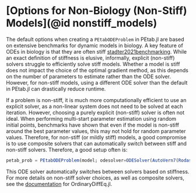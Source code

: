# [Options for Non-Biology (Non-Stiff) Models](@id nonstiff_models)

The default options when creating a `PEtabODEProblem` in PEtab.jl are based on extensive benchmarks for dynamic models in biology. A key feature of ODEs in biology is that they are often stiff [stadter2021benchmarking](@cite). While an exact definition of stiffness is elusive, informally, explicit (non-stiff) solvers struggle to efficiently solve stiff models. Whether a model is stiff does not impact the choice of the optimal gradient method, as this depends on the number of parameters to estimate rather than the ODE solver. However, for non-stiff models, using a different ODE solver than the default in PEtab.jl can drastically reduce runtime.

If a problem is non-stiff, it is much more computationally efficient to use an explicit solver, as a non-linear system does not need to be solved at each iteration. However, choosing a purely explicit (non-stiff) solver is often not ideal. When performing multi-start parameter estimation using random initial points, benchmarks have shown that even if the model is non-stiff around the best parameter values, this may not hold for random parameter values. Therefore, for non-stiff (or mildly stiff) models, a good compromise is to use composite solvers that can automatically switch between stiff and non-stiff solvers. Therefore, a good setup often is:

```julia
petab_prob = PEtabODEProblem(model; odesolver=ODESolver(AutoVern7(Rodas5P())))
```

This ODE solver automatically switches between solvers based on stiffness. For more details on non-stiff solver choices, as well as composite solvers, see the [documentation](https://docs.sciml.ai/DiffEqDocs/stable/solvers/ode_solve/) for OrdinaryDiffEq.jl.
